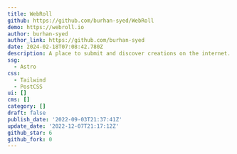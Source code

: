 ```yaml
---
title: WebRoll
github: https://github.com/burhan-syed/WebRoll
demo: https://webroll.io
author: burhan-syed
author_link: https://github.com/burhan-syed
date: 2024-02-18T07:08:42.780Z
description: A place to submit and discover creations on the internet.
ssg:
  - Astro
css:
  - Tailwind
  - PostCSS
ui: []
cms: []
category: []
draft: false
publish_date: '2022-09-03T21:37:41Z'
update_date: '2022-12-07T21:17:12Z'
github_star: 6
github_fork: 0
---
```

